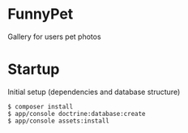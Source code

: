 FunnyPet
=========

Gallery for users pet photos

Startup
=======

Initial setup (dependencies and database structure)
```
$ composer install
$ app/console doctrine:database:create
$ app/console assets:install
```
